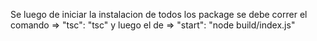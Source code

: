 Se luego de iniciar la instalacion de todos los package se debe correr el comando =>
"tsc": "tsc" 
y luego el de =>
"start": "node build/index.js"